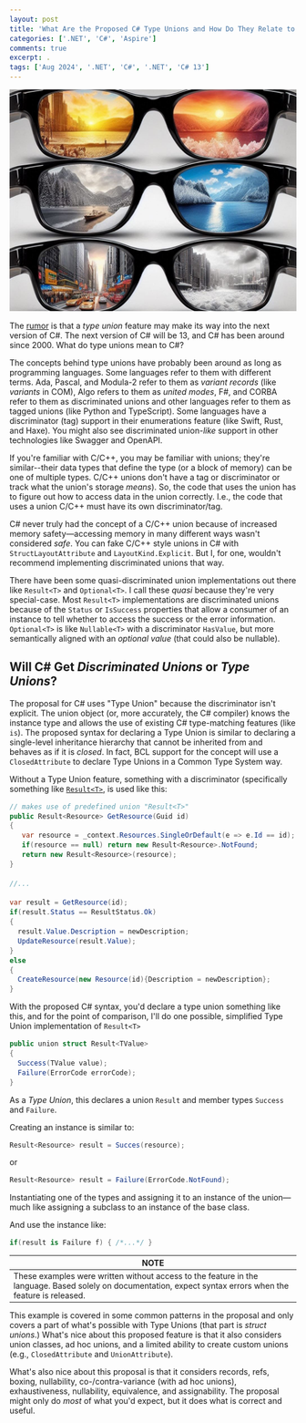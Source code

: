 ```yaml
---
layout: post
title: 'What Are the Proposed C# Type Unions and How Do They Relate to Discriminated Unions?'
categories: ['.NET', 'C#', 'Aspire']
comments: true
excerpt: .
tags: ['Aug 2024', '.NET', 'C#', '.NET', 'C# 13']
---
```

<!--what-are-the-proposed-csharp-type-unions-and-how-do-they-relate-to-discriminated-unions-->
![views through different lenses](../assets/views-through-different-lenses.jpg)

The [rumor](https://github.com/dotnet/csharplang/blob/18a527bcc1f0bdaf542d8b9a189c50068615b439/proposals/TypeUnions.md) is that a _type union_ feature may make its way into the next version of C#. The next version of C# will be 13, and C# has been around since 2000. What do type unions mean to C#?

The concepts behind type unions have probably been around as long as programming languages. Some languages refer to them with different terms. Ada, Pascal, and Modula-2 refer to them as _variant records_ (like _variants_ in COM), Algo refers to them as _united modes_, F#, and CORBA refer to them as discriminated unions and other languages refer to them as tagged unions (like Python and TypeScript). Some languages have a discriminator (tag) support in their enumerations feature (like Swift, Rust, and Haxe). You might also see discriminated union-_like_ support in other technologies like Swagger and OpenAPI.

If you're familiar with C/C++, you may be familiar with unions; they're similar--their data types that define the type (or a block of memory) can be one of multiple types. C/C++ unions don't have a tag or discriminator or track what the union's storage _means_). So, the code that uses the union has to figure out how to access data in the union correctly. I.e., the code that uses a union C/C++ must have its own discriminator/tag.

C# never truly had the concept of a C/C++ union because of increased memory safety&mdash;accessing memory in many different ways wasn't considered _safe_. You can fake C/C++ style unions in C# with `StructLayoutAttribute` and `LayoutKind.Explicit`. But I, for one, wouldn't recommend implementing discriminated unions that way.

There have been some quasi-discriminated union implementations out there like `Result<T>` and `Optional<T>`. I call these _quasi_ because they're very special-case. Most `Result<T>` implementations are discriminated unions because of the `Status` or `IsSuccess` properties that allow a consumer of an instance to tell whether to access the success or the error information. `Optional<T>` is like `Nullable<T>` with a discriminator `HasValue`, but more semantically aligned with an _optional value_ (that could also be nullable).

## Will C# Get _Discriminated Unions_ or _Type Unions_?

The proposal for C# uses "Type Union" because the discriminator isn't explicit. The union object (or, more accurately, the C# compiler) knows the instance type and allows the use of existing C# type-matching features (like `is`). The proposed syntax for declaring a Type Union is similar to declaring a single-level inheritance hierarchy that cannot be inherited from and behaves as if it is _closed_. In fact, BCL support for the concept will use a `ClosedAttribute` to declare Type Unions in a Common Type System way.

Without a Type Union feature, something with a discriminator (specifically something like [`Result<T>`](https://blog.nimblepros.com/blogs/getting-started-with-ardalis-result/), is used like this:

```csharp
// makes use of predefined union "Result<T>"
public Result<Resource> GetResource(Guid id)
{
   var resource = _context.Resources.SingleOrDefault(e => e.Id == id);
   if(resource == null) return new Result<Resource>.NotFound;
   return new Result<Resource>(resource);
}

//... 

var result = GetResource(id);
if(result.Status == ResultStatus.Ok)
{
  result.Value.Description = newDescription;
  UpdateResource(result.Value);
}
else
{
  CreateResource(new Resource(id){Description = newDescription};
}
```

With the proposed C# syntax, you'd declare a type union something like this, and for the point of comparison, I'll do one possible, simplified Type Union implementation of `Result<T>`
```csharp
public union struct Result<TValue>
{
  Success(TValue value);
  Failure(ErrorCode errorCode);
}
```

As a _Type Union_, this declares a union `Result` and member types `Success` and `Failure`.

Creating an instance is similar to:
```csharp
Result<Resource> result = Succes(resource);
```
or
```csharp
Result<Resource> result = Failure(ErrorCode.NotFound);
```

Instantiating one of the types and assigning it to an instance of the union&mdash;much like assigning a subclass to an instance of the base class.

And use the instance like:
```csharp
if(result is Failure f) { /*...*/ }
```
|NOTE|
|-|
|These examples were written without access to the feature in the language. Based solely on documentation, expect syntax errors when the feature is released.|

This example is covered in some common patterns in the proposal and only covers a part of what's possible with Type Unions (that part is _struct unions_.) What's nice about this proposed feature is that it also considers union classes, ad hoc unions, and a limited ability to create custom unions (e.g., `ClosedAttribute` and `UnionAttribute`).

What's also nice about this proposal is that it considers records, refs, boxing, nullability, co-/contra-variance (with ad hoc unions), exhaustiveness, nullability, equivalence, and assignability. The proposal might only do _most_ of what you'd expect, but it does what is correct and useful.